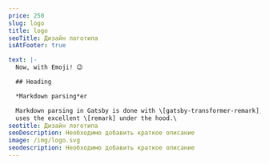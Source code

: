 ```yaml
---
price: 250
slug: logo
title: logo
seoTitle: Дизайн логотипа
isAtFooter: true

text: |-
  Now, with Emoji! 😉

  ## Heading

  *Markdown parsing*er

  Markdown parsing in Gatsby is done with \[gatsby-transformer-remark], which
  uses the excellent \[remark] under the hood.\
seotitle: Дизайн логотипа
seoDescription: Необходимо добавить краткое описание
image: /img/logo.svg
seodescription: Необходимо добавить краткое описание
---
```

